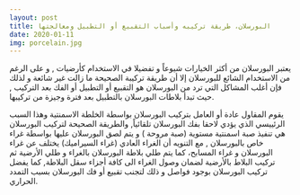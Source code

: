 ```yaml
---
layout: post
title: البورسلان، طريقة تركيبه وأسباب التقبيع أو التطبيل ومعالجتها
date: 2020-01-11
img: porcelain.jpg
---
```



يعتبر البورسلان من أكثر الخيارات شيوعاً و تفضيلا في الاستخدام كأرضيات , و على الرغم من الاستخدام الشائع للبورسلان إلا أن طريقة تركيبة الصحيحة ما زالت غير شائعة و لذلك فإن أغلب المشاكل التي ترد من البورسلان هو التقبيع أو التطبيل أو الفك بعد التركيب , حيث تبدأ بلاطات البورسلان بالتطبيل بعد فترة وجيزة من تركيبها.

يقوم المقاول عادة أو العامل بتركيب البورسلان بواسطة الخلطة الاسمنتية وهذا السبب الرئييسي الذي يؤدي لاحقا بفك البورسلان تلقائياً, والطريقة الصحيحة لتركيب البورسلان هي تنفيذ صبة اسمنتية مستوية (صبة مروحة ) و يتم لصق البورسلان عليها 
بواسطة غراء خاص بالبورسلان , مع التنويه أن الغراء العادي (غراء السيراميك) يختلف عن غراء البورسلان و غراء المسابح، كما يتم طلي بلاطة البورسلان بالغراء و طلي الأرضية ثم تركيب البلاط بالأرضية لضمان وصول الغراء الى كافة أجزاء سقل البلاطة, كما يفضل تركيب البورسلان بوجود فواصل و ذلك لتجنب تقبيع أو فك البورسلان بسبب التمدد الحراري.

